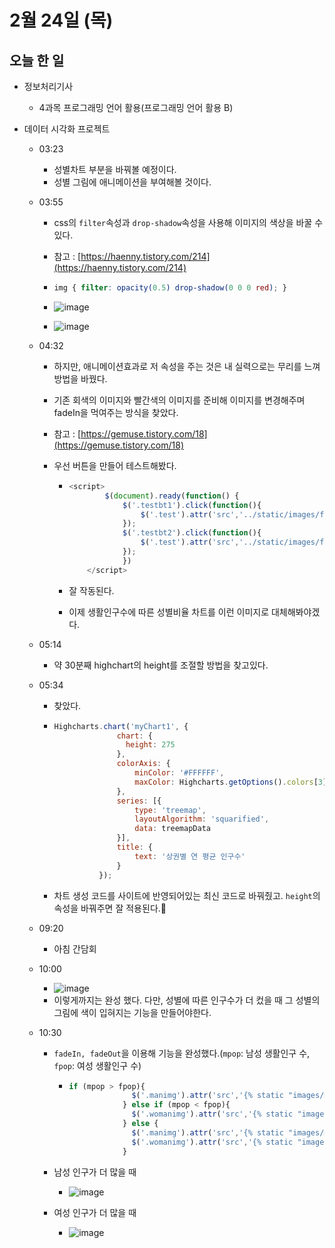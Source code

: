 # 2월 24일 (목)

## 오늘 한 일

* 정보처리기사

  * 4과목 프로그래밍 언어 활용(프로그래밍 언어 활용 B)

* 데이터 시각화 프로젝트

  * 03:23

    * 성별차트 부분을 바꿔볼 예정이다.
    * 성별 그림에 애니메이션을 부여해볼 것이다.

  * 03:55

    * css의 `filter`속성과 `drop-shadow`속성을 사용해 이미지의 색상을 바꿀 수 있다.

    * 참고 : [https://haenny.tistory.com/214](https://haenny.tistory.com/214)

    * ```css
      img { filter: opacity(0.5) drop-shadow(0 0 0 red); }
      
      ```

    * ![image](https://user-images.githubusercontent.com/75322297/155387710-1f1a7fb2-35e8-4233-b856-b014a546c663.png)

    * ![image](https://user-images.githubusercontent.com/75322297/155388261-39c0a657-59e4-497f-9524-8ddee03dc835.png)

  * 04:32

    * 하지만, 애니메이션효과로 저 속성을 주는 것은 내 실력으로는 무리를 느껴 방법을 바꿨다.

    * 기존 회색의 이미지와 빨간색의 이미지를 준비해 이미지를 변경해주며 fadeIn을 먹여주는 방식을 찾았다.

    * 참고 : [https://gemuse.tistory.com/18](https://gemuse.tistory.com/18)

    * 우선 버튼을 만들어 테스트해봤다.

      * ```js
        <script>
                $(document).ready(function() {
                    $('.testbt1').click(function(){
                        $('.test').attr('src','../static/images/female2.png').stop(true,true).hide().fadeIn()
                    });
                    $('.testbt2').click(function(){
                        $('.test').attr('src','../static/images/female1.png').stop(true,true).hide().fadeIn()
                    });
                    })
            </script>
        ```

      * 잘 작동된다.

      * 이제 생활인구수에 따른 성별비율 차트를 이런 이미지로 대체해봐야겠다.

  * 05:14

    * 약 30분째 highchart의 height를 조절할 방법을 찾고있다.

  * 05:34

    * 찾았다.

    * ```js
      Highcharts.chart('myChart1', {
                    chart: {
                      height: 275
                    },
                    colorAxis: {
                        minColor: '#FFFFFF',
                        maxColor: Highcharts.getOptions().colors[3]
                    },
                    series: [{
                        type: 'treemap',
                        layoutAlgorithm: 'squarified',
                        data: treemapData
                    }],
                    title: {
                        text: '상권별 연 평균 인구수'
                    }
                });
      ```

    * 차트 생성 코드를 사이트에 반영되어있는 최신 코드로 바꿔줬고. `height`의 속성을 바꿔주면 잘 적용된다.🤩

  * 09:20

    * 아침 간담회 

  * 10:00

    * ![image](https://user-images.githubusercontent.com/75322297/155436906-c1bed5c6-3211-4382-8ef8-953b19ace232.png)
    * 이렇게까지는 완성 했다. 다만, 성별에 따른 인구수가 더 컸을 때 그 성별의 그림에 색이 입혀지는 기능을 만들어야한다.

  * 10:30

    * `fadeIn, fadeOut`을 이용해 기능을 완성했다.(`mpop`: 남성 생활인구 수, `fpop`: 여성 생활인구 수)

      * ```js
        if (mpop > fpop){
                      $('.manimg').attr('src','{% static "images/male2.png" %}').stop(true,true).hide().fadeIn(3000)
                    } else if (mpop < fpop){
                      $('.womanimg').attr('src','{% static "images/female2.png" %}').stop(true,true).hide().fadeIn(3000)
                    } else {
                      $('.manimg').attr('src','{% static "images/male2.png" %}').stop(true,true).hide().fadeIn(3000)
                      $('.womanimg').attr('src','{% static "images/female2.png" %}').stop(true,true).hide().fadeIn(3000)
                    }
        ```

    * 남성 인구가 더 많을 때

      * ![image](https://user-images.githubusercontent.com/75322297/155439951-04da6de5-e4f1-40cd-93bb-118c8c15ec54.png)

    * 여성 인구가 더 많을 때

      * ![image](https://user-images.githubusercontent.com/75322297/155440013-6dc50c14-59f5-433f-88fa-933ef13dd7cf.png)

